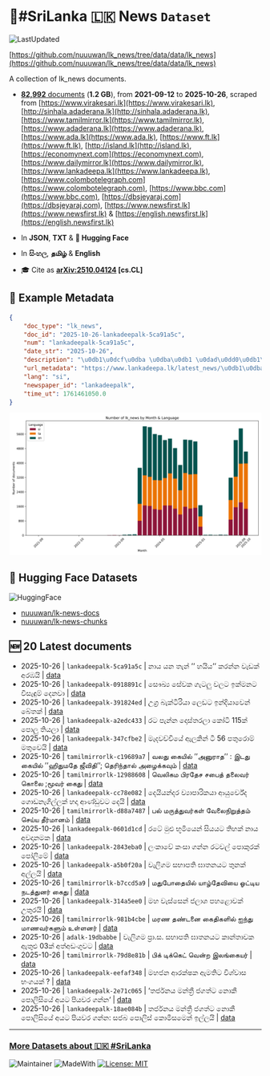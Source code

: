 # 📄#SriLanka 🇱🇰 News `Dataset`

![LastUpdated](https://img.shields.io/badge/last_updated-2025--10--26_12:21:30-green)

[https://github.com/nuuuwan/lk_news/tree/data/data/lk_news](https://github.com/nuuuwan/lk_news/tree/data/data/lk_news)

A collection of lk_news documents.

- [**82,992** documents](https://github.com/nuuuwan/lk_news/tree/data/data/lk_news) (**1.2 GB**), from **2021-09-12** to **2025-10-26**, scraped from [https://www.virakesari.lk](https://www.virakesari.lk), [http://sinhala.adaderana.lk](http://sinhala.adaderana.lk), [https://www.tamilmirror.lk](https://www.tamilmirror.lk), [https://www.adaderana.lk](https://www.adaderana.lk), [https://www.ada.lk](https://www.ada.lk), [https://www.ft.lk](https://www.ft.lk), [http://island.lk](http://island.lk), [https://economynext.com](https://economynext.com), [https://www.dailymirror.lk](https://www.dailymirror.lk), [https://www.lankadeepa.lk](https://www.lankadeepa.lk), [https://www.colombotelegraph.com](https://www.colombotelegraph.com), [https://www.bbc.com](https://www.bbc.com), [https://dbsjeyaraj.com](https://dbsjeyaraj.com), [https://www.newsfirst.lk](https://www.newsfirst.lk) & [https://english.newsfirst.lk](https://english.newsfirst.lk)

- In **JSON**, **TXT** & **🤗 Hugging Face**

- In **සිංහල**, **தமிழ்** & **English**

- 🎓 Cite as **[arXiv:2510.04124](https://arxiv.org/abs/2510.04124) [cs.CL]**

## 📝 Example Metadata

```json
{
    "doc_type": "lk_news",
    "doc_id": "2025-10-26-lankadeepalk-5ca91a5c",
    "num": "lankadeepalk-5ca91a5c",
    "date_str": "2025-10-26",
    "description": "\u0db1\u0dcf\u0dba \u0dba\u0db1 \u0dad\u0dd0\u0db1\u0dca \u2019\u2019 \u0dc4\u0dba\u0dd2\u0dba\u2019\u2019 \u0d9a\u0dbb\u0db1\u0dca\u0db1 \u0dc0\u0dd0\u0da9\u0d9a\u0dca \u0d85\u0dbb\u0db9\u0dba\u0dd2",
    "url_metadata": "https://www.lankadeepa.lk/latest_news/\u0db1\u0dba-\u0dba\u0db1-\u0dad\u0db1-\u0dc4\u0dba\u0dba-\u0d9a\u0dbb\u0db1\u0db1-\u0dc0\u0da9\u0d9a-\u0d85\u0dbb\u0db9\u0dba/1-682068",
    "lang": "si",
    "newspaper_id": "lankadeepalk",
    "time_ut": 1761461050.0
}
```

![Chart](https://raw.githubusercontent.com/nuuuwan/lk_news/refs/heads/data/data/lk_news/docs_by_month_and_lang.png)

## 🤗 Hugging Face Datasets

![HuggingFace](https://img.shields.io/badge/-HuggingFace-FDEE21?style=for-the-badge&logo=HuggingFace)

- [nuuuwan/lk-news-docs](https://huggingface.co/datasets/nuuuwan/lk-news-docs)
- [nuuuwan/lk-news-chunks](https://huggingface.co/datasets/nuuuwan/lk-news-chunks)

## 🆕 20 Latest documents

- 2025-10-26 | `lankadeepalk-5ca91a5c` | නාය යන තැන් ’’ හයිය’’ කරන්න වැඩක් අරඹයි | [data](https://github.com/nuuuwan/lk_news/tree/data/data/lk_news/2020s/2025/2025-10-26-lankadeepalk-5ca91a5c)
- 2025-10-26 | `lankadeepalk-0918891c` | සෞඛ්‍ය සේවක ගැටලු වලට ඉක්මනට විසැඳුම් දෙනවා | [data](https://github.com/nuuuwan/lk_news/tree/data/data/lk_news/2020s/2025/2025-10-26-lankadeepalk-0918891c)
- 2025-10-26 | `lankadeepalk-391824ed` | උග්‍ර බැක්ටීරියා ලෙඩට ඉන්දියාවෙන් බේතක් | [data](https://github.com/nuuuwan/lk_news/tree/data/data/lk_news/2020s/2025/2025-10-26-lankadeepalk-391824ed)
- 2025-10-26 | `lankadeepalk-a2edc433` | රට පැන්න දොස්තරලා කෝටි 115ක් පොලු තියලා | [data](https://github.com/nuuuwan/lk_news/tree/data/data/lk_news/2020s/2025/2025-10-26-lankadeepalk-a2edc433)
- 2025-10-26 | `lankadeepalk-347cfbe2` | මැදවච්චියේ ඇලකින් ටී 56 පතුරොම් මතුවෙයි | [data](https://github.com/nuuuwan/lk_news/tree/data/data/lk_news/2020s/2025/2025-10-26-lankadeepalk-347cfbe2)
- 2025-10-26 | `tamilmirrorlk-c19689a7` | வலது கையில் ’’அனுராத’’ : இடது கையில் ’’ஹிதுமதே ஜீவிதி’’; தெரிந்தால் அழைக்கவும் | [data](https://github.com/nuuuwan/lk_news/tree/data/data/lk_news/2020s/2025/2025-10-26-tamilmirrorlk-c19689a7)
- 2025-10-26 | `tamilmirrorlk-12988608` | வெலிகம பிரதேச சபைத் தலைவர் கொலை ;மூவர் கைது | [data](https://github.com/nuuuwan/lk_news/tree/data/data/lk_news/2020s/2025/2025-10-26-tamilmirrorlk-12988608)
- 2025-10-26 | `lankadeepalk-cc78e082` | දෙයියන්දර ව්‍යාපාරිකයා ආයුර්වේද ගොඩනැගිල්ලක් හදා ආණ්ඩුවට දෙයි | [data](https://github.com/nuuuwan/lk_news/tree/data/data/lk_news/2020s/2025/2025-10-26-lankadeepalk-cc78e082)
- 2025-10-26 | `tamilmirrorlk-d88a7487` | பல் மருத்துவர்கள் வேலைநிறுத்தம் செய்ய தீர்மானம் | [data](https://github.com/nuuuwan/lk_news/tree/data/data/lk_news/2020s/2025/2025-10-26-tamilmirrorlk-d88a7487)
- 2025-10-26 | `lankadeepalk-0601d1cd` | රටේ මුළු භූමියෙන් සියයට තිහක් නාය අවදානමක | [data](https://github.com/nuuuwan/lk_news/tree/data/data/lk_news/2020s/2025/2025-10-26-lankadeepalk-0601d1cd)
- 2025-10-26 | `lankadeepalk-2843eba0` | ලංකාවේ  කංසා ගන්න රටවල් පොකුරක්  පෝලිමේ | [data](https://github.com/nuuuwan/lk_news/tree/data/data/lk_news/2020s/2025/2025-10-26-lankadeepalk-2843eba0)
- 2025-10-26 | `lankadeepalk-a5b0f20a` | වැලිගම සභාපති ඝාතනයට තුනක් අල්ලයි | [data](https://github.com/nuuuwan/lk_news/tree/data/data/lk_news/2020s/2025/2025-10-26-lankadeepalk-a5b0f20a)
- 2025-10-26 | `tamilmirrorlk-b7ccd5a9` | மதுபோதையில் யாழ்தேவியை ஓட்டிய நடத்துனர் கைது | [data](https://github.com/nuuuwan/lk_news/tree/data/data/lk_news/2020s/2025/2025-10-26-tamilmirrorlk-b7ccd5a9)
- 2025-10-26 | `lankadeepalk-314a5ee0` | මහ වැස්සෙන් ජලාශ පහළොවක් උතුරයි | [data](https://github.com/nuuuwan/lk_news/tree/data/data/lk_news/2020s/2025/2025-10-26-lankadeepalk-314a5ee0)
- 2025-10-26 | `tamilmirrorlk-981b4cbe` | மரண தண்டனை கைதிகளில் ஐந்து மாணவர்களும் உள்ளனர் | [data](https://github.com/nuuuwan/lk_news/tree/data/data/lk_news/2020s/2025/2025-10-26-tamilmirrorlk-981b4cbe)
- 2025-10-26 | `adalk-19dbabbe` | වැලිගම ප්‍රා.ස. සභාපති ඝාතනයට කාන්තාවක ඇතුළු 03ක් අත්අඩංගුවට | [data](https://github.com/nuuuwan/lk_news/tree/data/data/lk_news/2020s/2025/2025-10-26-adalk-19dbabbe)
- 2025-10-26 | `tamilmirrorlk-79d8e81b` | பிக் டிக்கெட் வென்ற இலங்கையர் | [data](https://github.com/nuuuwan/lk_news/tree/data/data/lk_news/2020s/2025/2025-10-26-tamilmirrorlk-79d8e81b)
- 2025-10-26 | `lankadeepalk-eefaf348` | මහජන ආරක්ෂක ඇමතිට විශ්වාස භංගයක් ? | [data](https://github.com/nuuuwan/lk_news/tree/data/data/lk_news/2020s/2025/2025-10-26-lankadeepalk-eefaf348)
- 2025-10-26 | `lankadeepalk-2e71c065` | ‘තර්ජනය මන්ත්‍රී ජගත්ට  නොකී  පොලිසියේ  අයට පියවර ගන්න‘ | [data](https://github.com/nuuuwan/lk_news/tree/data/data/lk_news/2020s/2025/2025-10-26-lankadeepalk-2e71c065)
- 2025-10-26 | `lankadeepalk-18ae084b` | තර්ජනය මන්ත්‍රී ජගත්ට  නොකී  පොලිසියේ  අයට පියවර ගන්න: සජබ පොලිස් කොමිසමෙන් ඉල්ලයි | [data](https://github.com/nuuuwan/lk_news/tree/data/data/lk_news/2020s/2025/2025-10-26-lankadeepalk-18ae084b)

---

### [More Datasets about 🇱🇰 #SriLanka](https://github.com/nuuuwan/lk_datasets)

![Maintainer](https://img.shields.io/badge/maintainer-nuuuwan-red)
![MadeWith](https://img.shields.io/badge/made_with-python-blue)
[![License: MIT](https://img.shields.io/badge/License-MIT-yellow.svg)](https://opensource.org/licenses/MIT)
